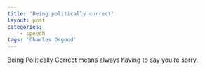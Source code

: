 ```yaml
---
title: 'Being politically correct'
layout: post
categories:
    - speech
tags: 'Charles Osgood'
---
```


Being Politically Correct means always having to say you’re sorry.
